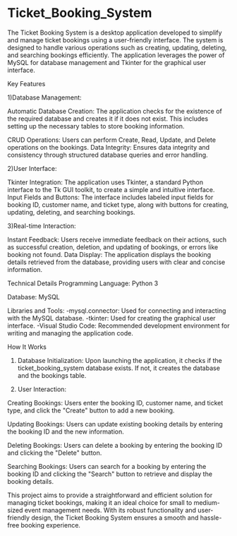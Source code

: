 # Ticket_Booking_System

The Ticket Booking System is a desktop application developed to simplify and manage ticket bookings using a user-friendly interface. The system is designed to handle various operations such as creating, updating, deleting, and searching bookings efficiently. The application leverages the power of MySQL for database management and Tkinter for the graphical user interface.

Key Features

1)Database Management:
   
  Automatic Database Creation: The application checks for the existence of the required database and creates it if it does not exist. This includes setting up the necessary tables to store booking information.
  
  CRUD Operations: Users can perform Create, Read, Update, and Delete operations on the bookings.
  Data Integrity: Ensures data integrity and consistency through structured database queries and error handling.
  
2)User Interface:
   
  Tkinter Integration: The application uses Tkinter, a standard Python interface to the Tk GUI toolkit, to create a simple and intuitive interface.
  Input Fields and Buttons: The interface includes labeled input fields for booking ID, customer name, and ticket type, along with buttons for creating, updating, deleting, and searching bookings. 
  
3)Real-time Interaction: 

  Instant Feedback: Users receive immediate feedback on their actions, such as successful creation, deletion, and updating of bookings, or errors like booking not found. 
  Data Display: The application displays the booking details retrieved from the database, providing users with clear and concise information. 
  
Technical Details 
  Programming Language: Python 3 
  
  Database: MySQL 
  
  Libraries and Tools: 
    -mysql.connector: Used for connecting and interacting with the MySQL database. 
    -tkinter: Used for creating the graphical user interface. 
    -Visual Studio Code: Recommended development environment for writing and managing the application code. 
    
How It Works 

1) Database Initialization: Upon launching the application, it checks if the ticket_booking_system database exists. If not, it creates the database and the bookings table.
   
2) User Interaction:
   
  Creating Bookings: Users enter the booking ID, customer name, and ticket type, and click the "Create" button to add a new booking.
  
  Updating Bookings: Users can update existing booking details by entering the booking ID and the new information. 
  
  Deleting Bookings: Users can delete a booking by entering the booking ID and clicking the "Delete" button.
  
  Searching Bookings: Users can search for a booking by entering the booking ID and clicking the "Search" button to retrieve and display the booking details. 

This project aims to provide a straightforward and efficient solution for managing ticket bookings, making it an ideal choice for small to medium-sized event management needs. With its robust functionality and user-friendly design, the Ticket Booking System ensures a smooth and hassle-free booking experience. 
